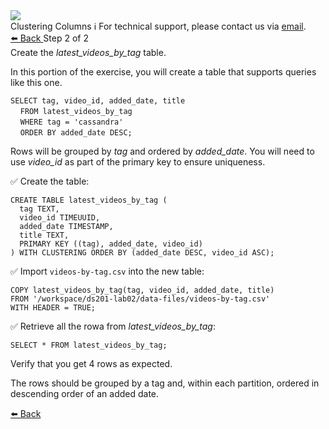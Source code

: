 <!-- TOP -->
<div class="top">
  <img class="scenario-academy-logo" src="https://datastax-academy.github.io/katapod-shared-assets/images/ds-academy-2023.svg" />
  <div class="scenario-title-section">
    <span class="scenario-title">Clustering Columns</span>
    <span class="scenario-subtitle">ℹ️ For technical support, please contact us via <a href="mailto:academy@datastax.com">email</a>.</span>
  </div>
</div>

<!-- NAVIGATION -->
<div id="navigation-bottom" class="navigation-bottom">
 <a href='command:katapod.loadPage?[{"step":"step1"}]'
   class="btn btn-dark navigation-bottom-left">⬅️ Back
 </a>
<span class="step-count"> Step 2 of 2</span>
</div>

<!-- CONTENT -->

<div class="step-title">Create the <i>latest_videos_by_tag</i> table.</div>

In this portion of the exercise, you will create a table that supports queries like this one.

`SELECT tag, video_id, added_date, title`<br>
&nbsp;&nbsp;&nbsp;&nbsp;`FROM latest_videos_by_tag`<br>
&nbsp;&nbsp;&nbsp;&nbsp;`WHERE tag = 'cassandra'`<br>
&nbsp;&nbsp;&nbsp;&nbsp;`ORDER BY added_date DESC;`

Rows will be grouped by *tag* and ordered by *added_date*. You will need to use *video_id* as part of the primary key to ensure uniqueness.

✅ Create the table:
```
CREATE TABLE latest_videos_by_tag (
  tag TEXT,
  video_id TIMEUUID,
  added_date TIMESTAMP,
  title TEXT,
  PRIMARY KEY ((tag), added_date, video_id)
) WITH CLUSTERING ORDER BY (added_date DESC, video_id ASC);
```

✅ Import `videos-by-tag.csv` into the new table:
```
COPY latest_videos_by_tag(tag, video_id, added_date, title)
FROM '/workspace/ds201-lab02/data-files/videos-by-tag.csv'
WITH HEADER = TRUE;
```

✅ Retrieve all the rowa from *latest_videos_by_tag*:
```
SELECT * FROM latest_videos_by_tag;
```


Verify that you get 4 rows as expected.

The rows should be grouped by a tag and, within each partition, ordered in descending order of an added date.



<!-- NAVIGATION -->
<div id="navigation-bottom" class="navigation-bottom">
 <a href='command:katapod.loadPage?[{"step":"step1"}]'
   class="btn btn-dark navigation-bottom-left">⬅️ Back
 </a>
</div>
